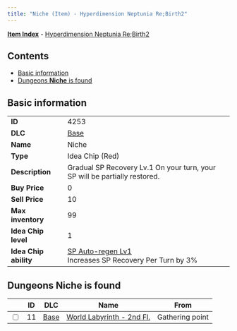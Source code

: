 ```yaml
---
title: "Niche (Item) - Hyperdimension Neptunia Re;Birth2"
---
```


[**Item Index**](/neptunia/rb2/item/index.html) - [Hyperdimension Neptunia Re;Birth2](/neptunia/rb2)

## Contents

- [Basic information](#basic-information)
- [Dungeons **Niche** is found](#dungeons-niche-is-found)

## Basic information

|   |   |
| -- | -- |
| **ID** | 4253 |
| **DLC** | [Base](/neptunia/rb2/dlc/0-base.html) |
| **Name** | Niche |
| **Type** | Idea Chip (Red) |
| **Description** | Gradual SP Recovery Lv.1 On your turn, your SP will be partially restored. |
| **Buy Price** | 0 |
| **Sell Price** | 10 |
| **Max inventory** | 99 |
| **Idea Chip level** | 1 |
| **Idea Chip ability** | [SP Auto-regen Lv1](/neptunia/rb2/ability/0-9652-sp-auto-regen-lv1.html)<br />Increases SP Recovery Per Turn by 3% |

## Dungeons **Niche** is found

|    | ID | DLC | Name | From |
| -- | -- | --- | ---- | ---- |
| <input type="checkbox" id="rb2-dungeon-0-11" class="trackbox" /> | 11 | [Base](/neptunia/rb2/dlc/0-base.html) | [World Labyrinth - 2nd Fl.](/neptunia/rb2/dungeon/0-11-world-labyrinth-2nd-fl.html) | Gathering point |